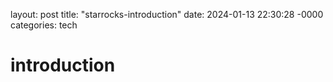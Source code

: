 layout: post
title: "starrocks-introduction"
date: 2024-01-13 22:30:28 -0000
categories: tech


# introduction
